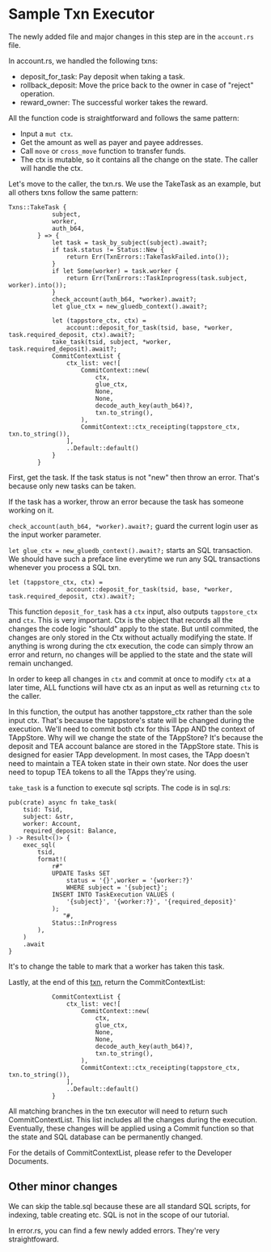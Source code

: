 # Sample Txn Executor

The newly added file and major changes in this step are in the `account.rs` file.

In account.rs, we handled the following txns:

* deposit_for_task: Pay deposit when taking a task.
* rollback_deposit:  Move the price back to the owner in case of "reject" operation.
* reward_owner: The successful worker takes the reward. 

All the function code is straightforward and follows the same pattern:

* Input a `mut ctx`. 
* Get the amount as well as payer and payee addresses.
* Call `move` or `cross_move` function to transfer funds.
* The ctx is mutable, so it contains all the change on the state. The caller will handle the ctx.

Let's move to the caller, the txn.rs. We use the TakeTask as an example, but all others txns follow the same pattern:

````
Txns::TakeTask {
            subject,
            worker,
            auth_b64,
        } => {
            let task = task_by_subject(subject).await?;
            if task.status != Status::New {
                return Err(TxnErrors::TakeTaskFailed.into());
            }
            if let Some(worker) = task.worker {
                return Err(TxnErrors::TaskInprogress(task.subject, worker).into());
            }
            check_account(auth_b64, *worker).await?;
            let glue_ctx = new_gluedb_context().await?;

            let (tappstore_ctx, ctx) =
                account::deposit_for_task(tsid, base, *worker, task.required_deposit, ctx).await?;
            take_task(tsid, subject, *worker, task.required_deposit).await?;
            CommitContextList {
                ctx_list: vec![
                    CommitContext::new(
                        ctx,
                        glue_ctx,
                        None,
                        None,
                        decode_auth_key(auth_b64)?,
                        txn.to_string(),
                    ),
                    CommitContext::ctx_receipting(tappstore_ctx, txn.to_string()),
                ],
                ..Default::default()
            }
        }
````

First, get the task. If the task status is not "new" then throw an error. That's because only new tasks can be taken.

If the task has a worker, throw an error because the task has someone working on it.

`check_account(auth_b64, *worker).await?;` guard the current login user as the input worker parameter.

`let glue_ctx = new_gluedb_context().await?;` starts an SQL transaction. We should have such a preface line everytime we run any SQL transactions whenever you process a SQL txn.

````
let (tappstore_ctx, ctx) =
                account::deposit_for_task(tsid, base, *worker, task.required_deposit, ctx).await?;
````

This function `deposit_for_task` has a `ctx` input, also outputs  `tappstore_ctx` and `ctx`. This is very important. Ctx is the object that records all the changes the code logic "should" apply to the state. But until commited, the changes are only stored in the Ctx without actually modifying the state. If anything is wrong during the ctx execution, the code can simply throw an error and return, no changes will be applied to the state and the state will remain unchanged. 

In order to keep all changes in `ctx` and commit at once to modify `ctx` at a later time, ALL functions will have ctx as an input as well as returning `ctx` to the caller. 

In this function, the output has another tappstore_ctx rather than the sole input ctx. That's because the tappstore's state will be changed during the execution. We'll need to commit both ctx for this TApp AND the context of TAppStore. Why will we change the state of the TAppStore? It's because the deposit and TEA account balance are stored in the TAppStore state. This is designed for easier TApp development. In most cases, the TApp doesn't need to maintain a TEA token state in their own state. Nor does the user need to topup TEA tokens to all the TApps they're using. 

`take_task` is a function to execute sql scripts. The code is in sql.rs:

````
pub(crate) async fn take_task(
    tsid: Tsid,
    subject: &str,
    worker: Account,
    required_deposit: Balance,
) -> Result<()> {
    exec_sql(
        tsid,
        format!(
            r#"
            UPDATE Tasks SET 
                status = '{}',worker = '{worker:?}' 
                WHERE subject = '{subject}';
            INSERT INTO TaskExecution VALUES (
                '{subject}', '{worker:?}', '{required_deposit}'
            );
               "#,
            Status::InProgress
        ),
    )
    .await
}
````

It's to change the table to mark that a worker has taken this task.

Lastly, at the end of this [txn](../../../z_glossary/txn.md), return the CommitContextList:

````
            CommitContextList {
                ctx_list: vec![
                    CommitContext::new(
                        ctx,
                        glue_ctx,
                        None,
                        None,
                        decode_auth_key(auth_b64)?,
                        txn.to_string(),
                    ),
                    CommitContext::ctx_receipting(tappstore_ctx, txn.to_string()),
                ],
                ..Default::default()
            }
````

All matching branches in the txn executor will need to return such CommitContextList. This list includes all the changes during the execution. Eventually, these changes will be applied using a Commit function so that the state and SQL database can be permanently changed. 

For the details of CommitContextList, please refer to the Developer Documents.

## Other minor changes

We can skip the table.sql because these are all standard SQL scripts, for indexing, table creating etc. SQL is not in the scope of our tutorial.

In error.rs, you can find a few newly added errors. They're very straightfoward.
